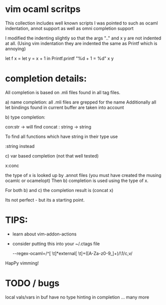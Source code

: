 vim ocaml scritps
====================

This collection includes well known scripts I was pointed to such as ocaml
indentation, annot support as well as omni completion support

I modified the indenting slightly so that the args  ".." and x y are not
indented at all. (Using vim indentation they are indented the same as Printf
which is annoying)

let f x =
  let y = x + 1 in
  Printf.printf
    "%d + 1 = %d"
    x y

completion details:
====================

All completion is based on .mli files found in all tag files.

a) name completion:
  all .mli files are grepped for the name
  Additionally all let bindings found in current buffer are taken into account

b) type completion:

  con:str  -> will find concat : string -> string

  To find all functions which have string in their type use

  :string instead

c) var based completion (not that well tested)

  x:conc

  the type of x is looked up by .annot files (you must have created the musing ocamlc or ocamelopt)
  Then b) completion is used using the type of x.


For both b) and c) the completion result is
(concat x)

Its not perfect - but its a starting point.

TIPS:
====================

* learn about vim-addon-actions

* consider putting this into your ~/.ctags file

  --regex-ocaml=/^[ \t]*external[ \t]+([A-Za-z0-9_]+)/\1/c,v/

HapPy vimming!


TODO / bugs
==================
local vals/vars in buf have no type hinting in completion
... many more
